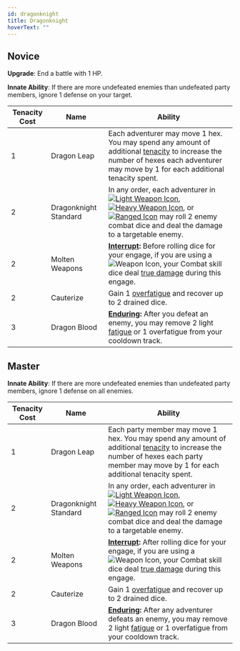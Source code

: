 ```yaml
---
id: dragonknight
title: Dragonknight
hoverText: ""
---
```


## Novice

**Upgrade**: End a battle with 1 HP.

**Innate Ability**: If there are more undefeated enemies than undefeated party members, ignore 1 defense on your target. 

| Tenacity Cost | Name                  | Ability                                                                                                                                                                                                                                                                                                                                                                                                                                                                     |
|---------------|-----------------------|-----------------------------------------------------------------------------------------------------------------------------------------------------------------------------------------------------------------------------------------------------------------------------------------------------------------------------------------------------------------------------------------------------------------------------------------------------------------------------|
| 1             | Dragon Leap           | Each adventurer may move 1 hex. You may spend any amount of additional [tenacity](/docs/all/glossary/tenacity) to increase the number of hexes each adventurer may move by 1 for each additional tenacity spent.                                                                                                                                                                                                                                                            |
| 2             | Dragonknight Standard | In any order, each adventurer in [<img src="/icons/light-weapon.svg" alt="Light Weapon Icon" class="icon-svg" />](/docs/all/battle-forms/light-weapon), [<img src="/icons/heavy-weapon.svg" alt="Heavy Weapon Icon" class="icon-svg" />](/docs/all/battle-forms/heavy-weapon), or [<img src="/icons/ranged-weapon.svg" alt="Ranged Icon" class="icon-svg" />](/docs/all/battle-forms/ranged-weapon) may roll 2 enemy combat dice and deal the damage to a targetable enemy. |
| 2             | Molten Weapons        | **[Interrupt](/docs/all/glossary/interrupt):** Before rolling dice for your engage, if you are using a <img src="/icons/weapon.svg" alt="Weapon Icon" class="icon-svg" />, your Combat skill dice deal [true damage](/docs/all/glossary/true-damage) during this engage.                                                                                                                                                                                                    |
| 2             | Cauterize             | Gain 1 [overfatigue](/docs/all/glossary/fatigue) and recover up to 2 drained dice.                                                                                                                                                                                                                                                                                                                                                                                          |
| 3             | Dragon Blood          | **[Enduring](/docs/all/glossary/enduring):** After you defeat an enemy, you may remove 2 light [fatigue](/docs/all/glossary/fatigue) or 1 overfatigue from your cooldown track.                                                                                                                                                                                                                                                                                             |

## Master

**Innate Ability**: If there are more undefeated enemies than undefeated party members, ignore 1 defense on all enemies.

| Tenacity Cost | Name                  | Ability                                                                                                                                                                                                                                                                                                                                                                                                                                                                     |
|---------------|-----------------------|-----------------------------------------------------------------------------------------------------------------------------------------------------------------------------------------------------------------------------------------------------------------------------------------------------------------------------------------------------------------------------------------------------------------------------------------------------------------------------|
| 1             | Dragon Leap           | Each party member may move 1 hex. You may spend any amount of additional [tenacity](/docs/all/glossary/tenacity) to increase the number of hexes each party member may move by 1 for each additional tenacity spent.                                                                                                                                                                                                                                                        |
| 2             | Dragonknight Standard | In any order, each adventurer in [<img src="/icons/light-weapon.svg" alt="Light Weapon Icon" class="icon-svg" />](/docs/all/battle-forms/light-weapon), [<img src="/icons/heavy-weapon.svg" alt="Heavy Weapon Icon" class="icon-svg" />](/docs/all/battle-forms/heavy-weapon), or [<img src="/icons/ranged-weapon.svg" alt="Ranged Icon" class="icon-svg" />](/docs/all/battle-forms/ranged-weapon) may roll 2 enemy combat dice and deal the damage to a targetable enemy. |
| 2             | Molten Weapons        | **[Interrupt](/docs/all/glossary/interrupt):** After rolling dice for your engage, if you are using a <img src="/icons/weapon.svg" alt="Weapon Icon" class="icon-svg" />, your Combat skill dice deal [true damage](/docs/all/glossary/true-damage) during this engage.                                                                                                                                                                                                     |
| 2             | Cauterize             | Gain 1 [overfatigue](/docs/all/glossary/fatigue) and recover up to 2 drained dice.                                                                                                                                                                                                                                                                                                                                                                                          |
| 3             | Dragon Blood          | **[Enduring](/docs/all/glossary/enduring):** After any adventurer defeats an enemy, you may remove 2 light [fatigue](/docs/all/glossary/fatigue) or 1 overfatigue from your cooldown track.                                                                                                                                                                                                                                                                                 |
